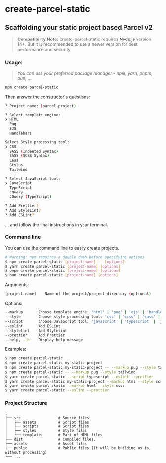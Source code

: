 # create-parcel-static
## Scaffolding your static project based Parcel v2


> **Compatibility Note:**
> create-parcel-static requires [Node.js](https://nodejs.org/en/) version 14+. But it is recommended to use a newer version for best performance and security.

### Usage: 
> _You can use your preferred package manager - npm, yarn, pnpm, bun, ..._
```bash
npm create parcel-static
```
Then answer the constructor's questions:
```bash
? Project name: (parcel-project)

? Select template engine:
❯ HTML
  Pug
  EJS
  Handlebars

Select Style processing tool:
❯ CSS
  SASS (Indented Syntax)
  SASS (SCSS Syntax)
  Less
  Stylus
  Tailwind

? Select JavaScript tool:
❯ JavaScript
  TypeScript
  JQuery
  JQuery (TypeScript)

? Add Prettier?
? Add StyleLint?
? Add ESLint?
```
... and follow the final instructions in your terminal.



### Command line
You can use the command line to easily create projects. 
```bash
# Warning: npm requires a double dash before specifying options
$ npm create parcel-static [project-name] -- [options]
$ yarn create parcel-static [project-name] [options]
$ pnpm create parcel-static [project-name] [options]
$ bun create parcel-static [project-name] [options]
```
Arguments:
```bash
[project-name]    Name of the project/project directory (optional)
```
Options:
```bash
--markup       Choose template engine: 'html' | 'pug' | 'ejs' | 'handlebars'
--style        Choose style processing tool: 'css' | 'scss' | 'sass' | 'stylus' | 'less' | 'tailwind'
--script       Choose JavaScript tool: 'javascript' | 'typescript' | 'jquery'
--eslint       Add ESLint
--stylelint    Add Stylelint
--prettier     Add Prettier
--help, --h    Display help message
```
Examples:
```bash
$ npm create parcel-static
$ npm create parcel-static my-static-project
$ npm create parcel-static my-static-project -- --markup pug --style tailwind
$ npm create parcel-static -- --markup pug --style tailwind
$ yarn create parcel-static --script typescript --eslint --prettier
$ yarn create parcel-static my-static-project --markup html --style scss
$ yarn create parcel-static --markup html --style scss
$ yarn create parcel-static --eslint --prettier

```
### Project Structure
    .
    ├── src                 # Source files
    │   ├── assets          # Script files
    │   ├── scripts         # Script files
    │   ├── styles          # Style files
    │   └── templates       # Part of HTML files
    ├── dist                # Compiled files.
    ├── assets              # Asset files
    ├── public              # Public files (It will be building as is, without processing)
    └── ...

